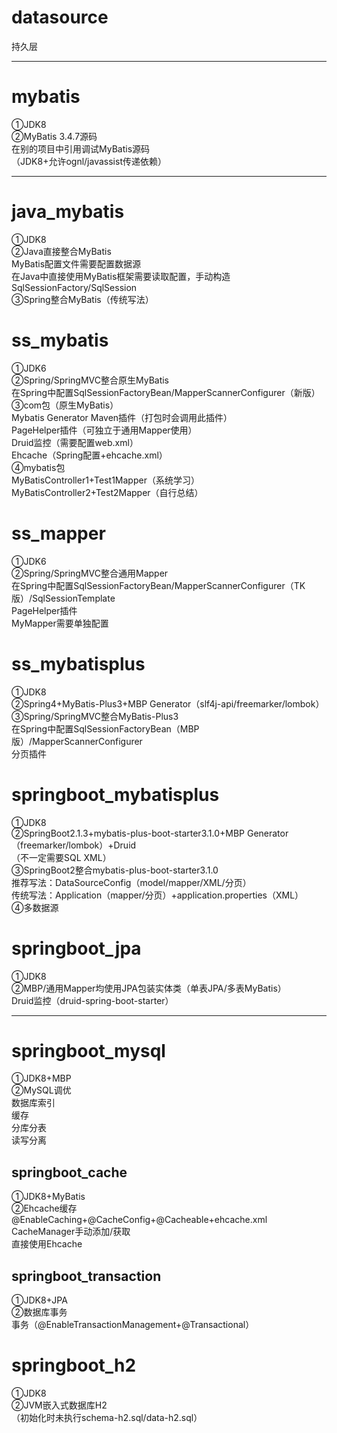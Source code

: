 # datasource
持久层<br>

************************************************************************************************************************

# mybatis
①JDK8<br>
②MyBatis 3.4.7源码<br>
在别的项目中引用调试MyBatis源码<br>
（JDK8+允许ognl/javassist传递依赖）<br>

******************************************************************************************

# java_mybatis
①JDK8<br>
②Java直接整合MyBatis<br>
MyBatis配置文件需要配置数据源<br>
在Java中直接使用MyBatis框架需要读取配置，手动构造SqlSessionFactory/SqlSession<br>
③Spring整合MyBatis（传统写法）<br>

# ss_mybatis
①JDK6<br>
②Spring/SpringMVC整合原生MyBatis<br>
在Spring中配置SqlSessionFactoryBean/MapperScannerConfigurer（新版）<br>
③com包（原生MyBatis）<br>
Mybatis Generator Maven插件（打包时会调用此插件）<br>
PageHelper插件（可独立于通用Mapper使用）<br>
Druid监控（需要配置web.xml）<br>
Ehcache（Spring配置+ehcache.xml）<br>
④mybatis包<br>
MyBatisController1+Test1Mapper（系统学习）<br>
MyBatisController2+Test2Mapper（自行总结）<br>

# ss_mapper
①JDK6<br>
②Spring/SpringMVC整合通用Mapper<br>
在Spring中配置SqlSessionFactoryBean/MapperScannerConfigurer（TK版）/SqlSessionTemplate<br>
PageHelper插件<br>
MyMapper需要单独配置<br>

# ss_mybatisplus
①JDK8<br>
②Spring4+MyBatis-Plus3+MBP Generator（slf4j-api/freemarker/lombok）<br>
③Spring/SpringMVC整合MyBatis-Plus3<br>
在Spring中配置SqlSessionFactoryBean（MBP版）/MapperScannerConfigurer<br>
分页插件<br>

# springboot_mybatisplus
①JDK8<br>
②SpringBoot2.1.3+mybatis-plus-boot-starter3.1.0+MBP Generator（freemarker/lombok）+Druid<br>
（不一定需要SQL XML）<br>
③SpringBoot2整合mybatis-plus-boot-starter3.1.0<br>
推荐写法：DataSourceConfig（model/mapper/XML/分页）<br>
传统写法：Application（mapper/分页）+application.properties（XML）<br>
④多数据源<br>

# springboot_jpa
①JDK8<br>
②MBP/通用Mapper均使用JPA包装实体类（单表JPA/多表MyBatis）<br>
Druid监控（druid-spring-boot-starter）<br>

************************************************************************************************************************

# springboot_mysql
①JDK8+MBP<br>
②MySQL调优<br>
数据库索引<br>
缓存<br>
分库分表<br>
读写分离<br>

## springboot_cache
①JDK8+MyBatis<br>
②Ehcache缓存<br>
@EnableCaching+@CacheConfig+@Cacheable+ehcache.xml<br>
CacheManager手动添加/获取<br>
直接使用Ehcache<br>

## springboot_transaction
①JDK8+JPA<br>
②数据库事务<br>
事务（@EnableTransactionManagement+@Transactional）<br>

# springboot_h2
①JDK8<br>
②JVM嵌入式数据库H2<br>
（初始化时未执行schema-h2.sql/data-h2.sql）<br>